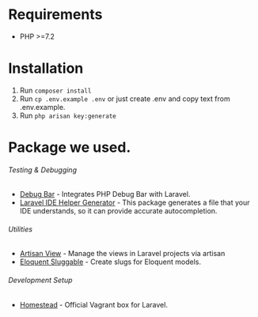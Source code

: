 # Requirements
- PHP >=7.2

# Installation
1. Run `composer install` 
2. Run `cp .env.example .env` or just create .env and copy text from .env.example.
3. Run `php arisan key:generate`

# Package we used.
###### Testing & Debugging

* [Debug Bar](https://github.com/barryvdh/laravel-debugbar) - Integrates PHP Debug Bar with Laravel.
* [Laravel IDE Helper Generator](https://github.com/barryvdh/laravel-ide-helper) - This package generates a file that your IDE understands, so it can provide accurate autocompletion.

###### Utilities

* [Artisan View](https://github.com/svenluijten/artisan-view) - Manage the views in Laravel projects via artisan
* [Eloquent Sluggable](https://github.com/cviebrock/eloquent-sluggable) - Create slugs for Eloquent models.

###### Development Setup
* [Homestead](https://laravel.com/docs/6.x/homestead) - Official Vagrant box for Laravel.
